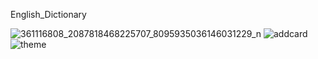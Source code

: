 English_Dictionary

 ![361116808_2087818468225707_8095935036146031229_n](https://github.com/Hanif7586/English_Dictionary/assets/64450831/b0ded0e0-b7a1-42ab-9e3f-31bef94afed9)
 ![addcard](https://github.com/Hanif7586/English_Dictionary/assets/64450831/7bb01788-7d82-4bdc-98de-b3bbc19ad55a)
![theme](https://github.com/Hanif7586/English_Dictionary/assets/64450831/a8eae836-5a7f-4d53-874f-bd26242df631)

